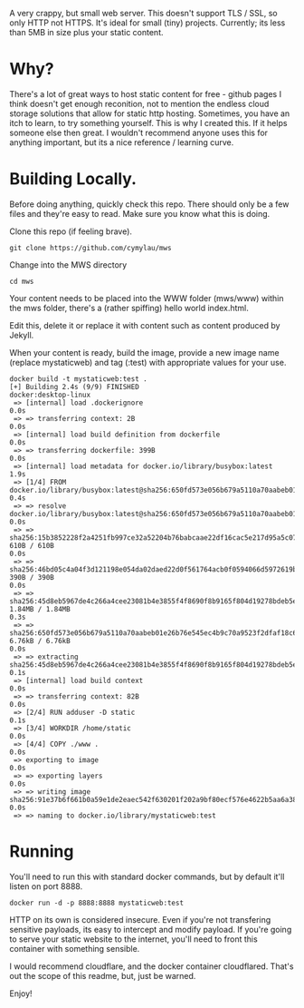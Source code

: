 A very crappy, but small web server. This doesn't support TLS / SSL, so only HTTP not HTTPS. It's ideal for small (tiny) projects. 
Currently; its less than 5MB in size plus your static content. 

# Why?
There's a lot of great ways to host static content for free - github pages I think doesn't get enough reconition, not to mention the endless cloud storage solutions that allow for static http hosting. Sometimes, you have an itch to learn, to try something yourself. This is why I created this. If it helps someone else then great. I wouldn't recommend anyone uses this for anything important, but its a nice reference / learning curve. 

# Building Locally.

Before doing anything, quickly check this repo. There should only be a few files and they're easy to read. Make sure you know what this is doing. 

Clone this repo (if feeling brave). 
```
git clone https://github.com/cymylau/mws
```
Change into the MWS directory
```
cd mws
```
Your content needs to be placed into the WWW folder (mws/www) within the mws folder, there's a (rather spiffing) hello world index.html. 

Edit this, delete it or replace it with content such as content produced by Jekyll. 

When your content is ready, build the image, provide a new image name (replace mystaticweb) and tag (:test) with appropriate values for your use. 

```
docker build -t mystaticweb:test .
[+] Building 2.4s (9/9) FINISHED                                                                                                                           docker:desktop-linux
 => [internal] load .dockerignore                                                                                                                                          0.0s
 => => transferring context: 2B                                                                                                                                            0.0s
 => [internal] load build definition from dockerfile                                                                                                                       0.0s
 => => transferring dockerfile: 399B                                                                                                                                       0.0s
 => [internal] load metadata for docker.io/library/busybox:latest                                                                                                          1.9s
 => [1/4] FROM docker.io/library/busybox:latest@sha256:650fd573e056b679a5110a70aabeb01e26b76e545ec4b9c70a9523f2dfaf18c6                                                    0.4s
 => => resolve docker.io/library/busybox:latest@sha256:650fd573e056b679a5110a70aabeb01e26b76e545ec4b9c70a9523f2dfaf18c6                                                    0.0s
 => => sha256:15b3852228f2a4251fb997ce32a52204b76babcaae22df16cac5e217d95a5c07 610B / 610B                                                                                 0.0s
 => => sha256:46bd05c4a04f3d121198e054da02daed22d0f561764acb0f0594066d5972619b 390B / 390B                                                                                 0.0s
 => => sha256:45d8eb5967de4c266a4cee23081b4e3855f4f8690f8b9165f804d19278bdeb5e 1.84MB / 1.84MB                                                                             0.3s
 => => sha256:650fd573e056b679a5110a70aabeb01e26b76e545ec4b9c70a9523f2dfaf18c6 6.76kB / 6.76kB                                                                             0.0s
 => => extracting sha256:45d8eb5967de4c266a4cee23081b4e3855f4f8690f8b9165f804d19278bdeb5e                                                                                  0.1s
 => [internal] load build context                                                                                                                                          0.0s
 => => transferring context: 82B                                                                                                                                           0.0s
 => [2/4] RUN adduser -D static                                                                                                                                            0.1s
 => [3/4] WORKDIR /home/static                                                                                                                                             0.0s
 => [4/4] COPY ./www .                                                                                                                                                     0.0s
 => exporting to image                                                                                                                                                     0.0s
 => => exporting layers                                                                                                                                                    0.0s
 => => writing image sha256:91e37b6f661b0a59e1de2eaec542f630201f202a9bf80ecf576e4622b5aa6a38                                                                               0.0s
 => => naming to docker.io/library/mystaticweb:test
```

# Running
You'll need to run this with standard docker commands, but by default it'll listen on port 8888. 

```
docker run -d -p 8888:8888 mystaticweb:test 
```

HTTP on its own is considered insecure. 
Even if you're not transfering sensitive payloads, its easy to intercept and modify payload. 
If you're going to serve your static website to the internet, you'll need to front this container with something sensible. 

I would recommend cloudflare, and the docker container cloudflared. That's out the scope of this readme, but, just be warned.

Enjoy! 
